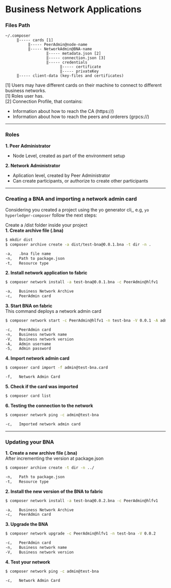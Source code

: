 # Business Network Applications 

### Files Path
```
~/.composer  
     ‖----- cards [1]  
          ‖----- PeerAdmin@node-name  
          ‖----- NetworkAdmin@BNA-name  
                  ‖----- metadata.json [2]  
                  ‖----- connection.json [3]  
                  ‖----- credentials  
                        ‖----- certificate  
                        ‖----- privateKey  
     ‖----- client-data (key-files and certificates)  
```
[1] Users may have different cards on their machine to connect to different business networks.  
[1] Roles user has.  
[2] Connection Profile, that contains:  
- Information about how to reach the CA (https://)  
- Information about how to reach the peers and orderers (grpcs://)  

---
### Roles
**1. Peer Administrator**  
- Node Level, created as part of the environment setup

**2. Network Administrator**  
- Aplication level, created by Peer Administrator  
- Can create participants, or authorize to create other participants  
---
### Creating a BNA and importing a network admin card

Considering you created a project using the yo generator cli,, e.g, `yo hyperledger-composer` follow the next steps:  

Create a /dist folder inside your project  
**1. Create archive file (.bna)**  
```sh
$ mkdir dist  
$ composer archive create -a dist/test-bna@0.0.1.bna -t dir -n .  

-a,   .bna file name
-n,   Path to package.json  
-t,   Resource type  
```

**2. Install network application to fabric**
```sh
$ composer network install -a test-bna@0.0.1.bna -c PeerAdmin@hlfv1

-a,   Business Network Archive
-c,   PeerAdmin card
```

**3. Start BNA on fabric**  
This command deploys a network admin card
```sh
$ composer network start -c PeerAdmin@hlfv1 -n test-bna -V 0.0.1 -A admin -S adminpw

-c,   PeerAdmin card
-n,   Business network name
-V,   Business network version
-A,   Admin username
-S,   Admin password
```

**4. Import network admin card**
```sh
$ composer card import -f admin@test-bna.card

-f,   Network Admin Card
```

**5. Check if the card was imported**
```sh
$ composer card list
```

**6. Testing the connection to the network**
```sh
$ composer network ping -c admin@test-bna

-c,   Imported network admin card
```
---
### Updating your BNA

**1. Create a new archive file (.bna)**  
After incrementing the version at package.json
```sh
$ composer archive create -t dir -n ../

-n,   Path to package.json  
-t,   Resource type  
```

**2. Install the new version of the BNA to fabric**  
```sh
$ composer network install -a test-bna@0.0.2.bna -c PeerAdmin@hlfv1

-a,   Business Network Archive
-c,   PeerAdmin card
```

**3. Upgrade the BNA**  
```sh
$ composer network upgrade -c PeerAdmin@hlfv1 -n test-bna -V 0.0.2

-c,   PeerAdmin card
-n,   Business network name
-V,   Business network version
```

**4. Test your network**
```sh
$ composer network ping -c admin@test-bna

-c,   Network Admin Card
```


